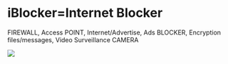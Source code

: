 # iBlocker=Internet Blocker
FIREWALL, Access POINT, Internet/Advertise, Ads BLOCKER, Encryption files/messages, Video Surveillance CAMERA

![](https://www.2transfer.eu/github/pics/firstpage.JPG)



